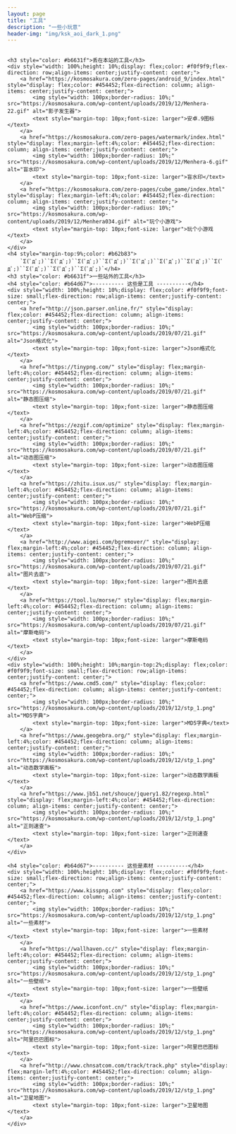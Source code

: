 ```yaml
---
layout: page
title: "工具"
description: "一些小玩意" 
header-img: "img/ksk_aoi_dark_1.png"
---
```


<!--水平6个效果最好-->
<div style="width: auto;height: auto;display: flex;flex-direction: column;align-items: center;justify-content: center;overflow: hidden;">

    <h3 style="color: #b6631f">丢在本站的工具</h3>
    <div style="width: 100%;height: 10%;display: flex;color: #f0f9f9;flex-direction: row;align-items: center;justify-content: center;">
        <a href="https://kosmosakura.com/zero-pages/android_9/index.html" style="display: flex;color: #454452;flex-direction: column; align-items: center;justify-content: center;">
            <img style="width: 100px;border-radius: 10%;" src="https://kosmosakura.com/wp-content/uploads/2019/12/Menhera-22.gif" alt="影子发生器">
            <text style="margin-top: 10px;font-size: larger">安卓.9图标</text>
        </a>
        <a href="https://kosmosakura.com/zero-pages/watermark/index.html" style="display: flex;margin-left:4%;color: #454452;flex-direction: column; align-items: center;justify-content: center;">
            <img style="width: 100px;border-radius: 10%;" src="https://kosmosakura.com/wp-content/uploads/2019/12/Menhera-6.gif" alt="盲水印">
            <text style="margin-top: 10px;font-size: larger">盲水印</text>
        </a>
        <a href="https://kosmosakura.com/zero-pages/cube_game/index.html" style="display: flex;margin-left:4%;color: #454452;flex-direction: column; align-items: center;justify-content: center;">
            <img style="width: 100px;border-radius: 10%;" src="https://kosmosakura.com/wp-content/uploads/2019/12/Menhera034.gif" alt="玩个小游戏">
            <text style="margin-top: 10px;font-size: larger">玩个小游戏</text>
        </a>
    </div>
    <h4 style="margin-top:9%;color: #b62b83">
        `Σ(ﾟдﾟ;)``Σ(ﾟдﾟ;)``Σ(ﾟдﾟ;)``Σ(ﾟдﾟ;)``Σ(ﾟдﾟ;)``Σ(ﾟдﾟ;)``Σ(ﾟдﾟ;)``Σ(ﾟдﾟ;)``Σ(ﾟдﾟ;)``Σ(ﾟдﾟ;)``Σ(ﾟдﾟ;)`</h4>
    <h3 style="color: #b6631f">一些站外的工具</h3>
    <h4 style="color: #b64d67">---------- 这些是工具 ----------</h4>
    <div style="width: 100%;height: 10%;display: flex;color: #f0f9f9;font-size: small;flex-direction: row;align-items: center;justify-content: center;">
        <a href="http://json.parser.online.fr/" style="display: flex;color: #454452;flex-direction: column; align-items: center;justify-content: center;">
            <img style="width: 100px;border-radius: 10%;" src="https://kosmosakura.com/wp-content/uploads/2019/07/21.gif" alt="Json格式化">
            <text style="margin-top: 10px;font-size: larger">Json格式化</text>
        </a>
        <a href="https://tinypng.com/" style="display: flex;margin-left:4%;color: #454452;flex-direction: column; align-items: center;justify-content: center;">
            <img style="width: 100px;border-radius: 10%;" src="https://kosmosakura.com/wp-content/uploads/2019/07/21.gif" alt="静态图压缩">
            <text style="margin-top: 10px;font-size: larger">静态图压缩</text>
        </a>
        <a href="https://ezgif.com/optimize" style="display: flex;margin-left:4%;color: #454452;flex-direction: column; align-items: center;justify-content: center;">
            <img style="width: 100px;border-radius: 10%;" src="https://kosmosakura.com/wp-content/uploads/2019/07/21.gif" alt="动态图压缩">
            <text style="margin-top: 10px;font-size: larger">动态图压缩</text>
        </a>
        <a href="https://zhitu.isux.us/" style="display: flex;margin-left:4%;color: #454452;flex-direction: column; align-items: center;justify-content: center;">
            <img style="width: 100px;border-radius: 10%;" src="https://kosmosakura.com/wp-content/uploads/2019/07/21.gif" alt="WebP压缩">
            <text style="margin-top: 10px;font-size: larger">WebP压缩</text>
        </a>
        <a href="http://www.aigei.com/bgremover/" style="display: flex;margin-left:4%;color: #454452;flex-direction: column; align-items: center;justify-content: center;">
            <img style="width: 100px;border-radius: 10%;" src="https://kosmosakura.com/wp-content/uploads/2019/07/21.gif" alt="图片去底">
            <text style="margin-top: 10px;font-size: larger">图片去底</text>
        </a>
        <a href="https://tool.lu/morse/" style="display: flex;margin-left:4%;color: #454452;flex-direction: column; align-items: center;justify-content: center;">
            <img style="width: 100px;border-radius: 10%;" src="https://kosmosakura.com/wp-content/uploads/2019/07/21.gif" alt="摩斯电码">
            <text style="margin-top: 10px;font-size: larger">摩斯电码</text>
        </a>
    </div>
    <div style="width: 100%;height: 10%;margin-top:2%;display: flex;color: #f0f9f9;font-size: small;flex-direction: row;align-items: center;justify-content: center;">
        <a href="https://www.cmd5.com/" style="display: flex;color: #454452;flex-direction: column; align-items: center;justify-content: center;">
            <img style="width: 100px;border-radius: 10%;" src="https://kosmosakura.com/wp-content/uploads/2019/12/stp_1.png" alt="MD5字典">
            <text style="margin-top: 10px;font-size: larger">MD5字典</text>
        </a>
        <a href="https://www.geogebra.org/" style="display: flex;margin-left:4%;color: #454452;flex-direction: column; align-items: center;justify-content: center;">
            <img style="width: 100px;border-radius: 10%;" src="https://kosmosakura.com/wp-content/uploads/2019/12/stp_1.png" alt="动态数学画板">
            <text style="margin-top: 10px;font-size: larger">动态数学画板</text>
        </a>
        <a href="https://www.jb51.net/shouce/jquery1.82/regexp.html" style="display: flex;margin-left:4%;color: #454452;flex-direction: column; align-items: center;justify-content: center;">
            <img style="width: 100px;border-radius: 10%;" src="https://kosmosakura.com/wp-content/uploads/2019/12/stp_1.png" alt="正则速查">
            <text style="margin-top: 10px;font-size: larger">正则速查</text>
        </a>
    </div>

    <h4 style="color: #b64d67">---------- 这些是素材 ----------</h4>
    <div style="width: 100%;height: 10%;display: flex;color: #f0f9f9;font-size: small;flex-direction: row;align-items: center;justify-content: center;">
        <a href="https://www.kisspng.com" style="display: flex;color: #454452;flex-direction: column; align-items: center;justify-content: center;">
            <img style="width: 100px;border-radius: 10%;" src="https://kosmosakura.com/wp-content/uploads/2019/12/stp_1.png" alt="一些素材">
            <text style="margin-top: 10px;font-size: larger">一些素材</text>
        </a>
        <a href="https://wallhaven.cc/" style="display: flex;margin-left:4%;color: #454452;flex-direction: column; align-items: center;justify-content: center;">
            <img style="width: 100px;border-radius: 10%;" src="https://kosmosakura.com/wp-content/uploads/2019/12/stp_1.png" alt="一些壁纸">
            <text style="margin-top: 10px;font-size: larger">一些壁纸</text>
        </a>
        <a href="https://www.iconfont.cn/" style="display: flex;margin-left:4%;color: #454452;flex-direction: column; align-items: center;justify-content: center;">
            <img style="width: 100px;border-radius: 10%;" src="https://kosmosakura.com/wp-content/uploads/2019/12/stp_1.png" alt="阿里巴巴图标">
            <text style="margin-top: 10px;font-size: larger">阿里巴巴图标</text>
        </a>
        <a href="http://www.chnsatcom.com/track/track.php" style="display: flex;margin-left:4%;color: #454452;flex-direction: column; align-items: center;justify-content: center;">
            <img style="width: 100px;border-radius: 10%;" src="https://kosmosakura.com/wp-content/uploads/2019/12/stp_1.png" alt="卫星地图">
            <text style="margin-top: 10px;font-size: larger">卫星地图</text>
        </a>
    </div>
</div>





